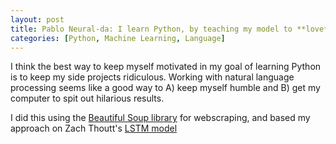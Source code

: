 ```yaml
---
layout: post
title: Pablo Neural-da: I learn Python, by teaching my model to **love**
categories: [Python, Machine Learning, Language]
---
```


I think the best way to keep myself motivated in my goal of learning Python is to keep my side projects ridiculous. Working with natural language processing seems like a good way to A) keep myself humble and B) get my computer to spit out hilarious results.

I did this using the [Beautiful Soup library](https://www.crummy.com/software/BeautifulSoup/bs4/doc/) for webscraping, and based my approach on Zach Thoutt's [LSTM model](https://github.com/zackthoutt/got-book-6)


